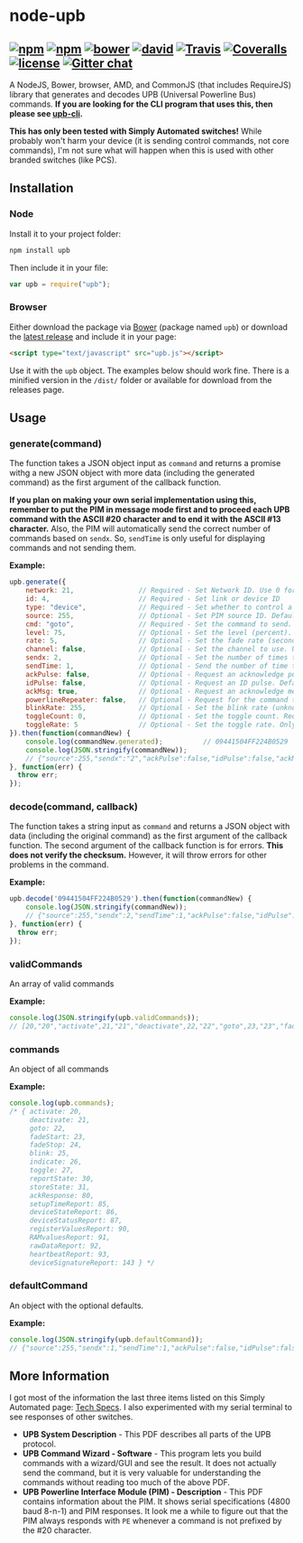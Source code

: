 node-upb
========
[![npm](http://img.shields.io/npm/v/upb.svg?style=flat-square)](https://www.npmjs.org/package/upb) [![npm](http://img.shields.io/npm/dm/upb.svg?style=flat-square)](https://www.npmjs.org/package/upb) [![bower](http://img.shields.io/bower/v/upb.svg?style=flat-square)](https://github.com/DaAwesomeP/node-upb) [![david](https://img.shields.io/david/DaAwesomeP/node-upb.svg?style=flat-square)](https://david-dm.org/DaAwesomeP/node-upb) [![Travis](https://img.shields.io/travis/DaAwesomeP/node-upb.svg?maxAge=2592000&style=flat-square)](https://travis-ci.org/DaAwesomeP/node-upb) [![Coveralls](https://img.shields.io/coveralls/DaAwesomeP/node-upb.svg?maxAge=2592000&style=flat-square)](https://coveralls.io/github/DaAwesomeP/node-upb) [![license](http://img.shields.io/npm/l/upb.svg?style=flat-square)](https://github.com/DaAwesomeP/node-upb/blob/master/LICENSE) [![Gitter chat](https://img.shields.io/gitter/room/DaAwesomeP/node-upb.js.svg?maxAge=2592000&style=flat-square)](https://gitter.im/DaAwesomeP/node-upb)
---
A NodeJS, Bower, browser, AMD, and CommonJS (that includes RequireJS) library that generates and decodes UPB (Universal Powerline Bus) commands. **If you are looking for the CLI program that uses this, then please see [upb-cli](https://github.com/DaAwesomeP/upb-cli/).**

**This has only been tested with Simply Automated switches!** While probably won't harm your device (it is sending control commands, not core commands), I'm not sure what will happen when this is used with other branded switches (like PCS).

## Installation

### Node
Install it to your project folder:
```bash
npm install upb
```
Then include it in your file:
```javascript
var upb = require("upb");
```

### Browser
Either download the package via [Bower](http://bower.io/) (package named `upb`) or download the [latest release](https://github.com/DaAwesomeP/node-upb/releases/latest) and include it in your page:
```html
<script type="text/javascript" src="upb.js"></script>
```
Use it with the `upb` object. The examples below should work fine. There is a minified version in the `/dist/` folder or available for download from the releases page.

## Usage

### generate(command)
The function takes a JSON object input as `command` and returns a promise withg a new JSON object with more data (including the generated command) as the first argument of the callback function.

**If you plan on making your own serial implementation using this, remember to put the PIM in message mode first and to proceed each UPB command with the ASCII #20 character and to end it with the ASCII #13 character.** Also, the PIM will automatically send the correct number of commands based on `sendx`. So, `sendTime` is only useful for displaying commands and not sending them.

**Example:**
```javascript
upb.generate({
	network: 21, 				// Required - Set Network ID. Use 0 for the global network (controls all devices)
	id: 4,						// Required - Set link or device ID
	type: "device",				// Required - Set whether to control a link or device
	source: 255,				// Optional - Set PIM source ID. Defaults to 255, which is almost always fine.
	cmd: "goto",				// Required - Set the command to send. You may also use the command numbers associated with those commands.
	level: 75,					// Optional - Set the level (percent). Accepts values 0 through 100. Required with goto and fade start. Only applies to goto, fadeStart, fadeStop, and toggle. Otherwise this will be ignored.
	rate: 5,					// Optional - Set the fade rate (seconds). Use false for instant on. Only applies to goto, fadeStart, and toggle. Otherwise  this will be ignored. Defaults to device settings.
	channel: false, 			// Optional - Set the channel to use. Use false for default. Only applies to goto, fadeStart, blink, and toggle. Otherwise this will be ignored. Only works on some devices. Defaults to off (command not sent).
	sendx: 2,					// Optional - Set the number of times to send the command. Accepts numbers 1 through 4. Defaults to 1.
	sendTime: 1,				// Optional - Send the number of time this command is sent out of the total (sendx). NOTE: THE PIM WILL AUTOMATICALLY SEND THE CORRECT NUMBER OF COMMANDS! So, this is only useful for displaying commands and not sending them. Accepts numbers 1 through 4. Cannot be greater than sendx. Defaults to 1.
	ackPulse: false,			// Optional - Request an acknowledge pulse. Defaults to false.
	idPulse: false, 			// Optional - Request an ID pulse. Defaults to false.
	ackMsg: true,  				// Optional - Request an acknowledge message. Defaults to false.
	powerlineRepeater: false,	// Optional - Request for the command to go through a powerline repeater. Set or numbers 1, 2, 4, or false. Defaults to false.
	blinkRate: 255,				// Optional - Set the blink rate (unknown unit). USE CAUTION WITH LOW NUMBERS! I am not sure what unit this is in. Accepts values 1 through 255. Required for blink. Only applies to blink. Otherwise this will be ignored.
	toggleCount: 0,				// Optional - Set the toggle count. Required for toggle. Only applies to toggle. Otherwise this will be ignored.
	toggleRate: 5				// Optional - Set the toggle rate. Only applies to toggle. Otherwise this will be ignored. Defaults to 0.5.
}).then(function(commandNew) {
	console.log(commandNew.generated);			// 09441504FF224B0529
	console.log(JSON.stringify(commandNew));
	// {"source":255,"sendx":"2","ackPulse":false,"idPulse":false,"ackMsg":true,"powerlineRepeater":false,"sendTime":1,"network":"21","id":"4","type":"device","cmd":"goto","level":"75","rate":"5","ctrlWord":{"byte1":0,"byte2":9,"byte3":4,"byte4":4},"words":9,"hex":{"network":"15","id":"4","source":"ff","msg":"22","level":"4b","rate":"5","ctrlWord":{"byte1":"0","byte2":"9","byte3":"4","byte4":"4","fullByte1":"09","fullByte2":"44"}},"msg":22,"generated":"09441504FF224B0529","checksum":"29"}
}, function(err) {
  throw err;
});
```

### decode(command, callback)
The function takes a string input as `command` and returns a JSON object with data (including the original command) as the first argument of the callback function. The second argument of the callback function is for errors. **This does not verify the checksum.** However, it will throw errors for other problems in the command.

**Example:**
```javascript
upb.decode('09441504FF224B0529').then(function(commandNew) {
	console.log(JSON.stringify(commandNew));
	// {"source":255,"sendx":2,"sendTime":1,"ackPulse":false,"idPulse":false,"ackMsg":true,"powerlineRepeater":0,"hex":{"ctrlWord":{"fullByte1":"09","fullByte2":"44","byte1":"0","byte2":"9","byte3":"4","byte4":"4"},"network":"15","id":"04","source":"FF","msg":"22","level":"4B","rate":"05"},"generated":"09441504FF224B0529","ctrlWord":{"byte1":0,"byte2":9,"byte3":4,"byte4":4},"type":"device","words":9,"network":21,"id":4,"msg":"22","cmd":"goto","checksum":"29","level":75,"rate":5}
}, function(err) {
  throw err;
});
```

### validCommands
An array of valid commands

**Example:**
```javascript
console.log(JSON.stringify(upb.validCommands));
// [20,"20","activate",21,"21","deactivate",22,"22","goto",23,"23","fadeStart",24,"24","fadeStop",25,"25","blink",26,"26","indicate",27,"27","toggle",30,"30","reportState",31,"31","storeState",80,"80","ackResponse",85,"85","setupTimeReport",86,"86","deviceStateReport",87,"87","deviceStatusReport",90,"90","registerValuesReport",91,"91","RAMvaluesReport",92,"92","rawDataReport",93,"93","heartbeatReport",143,"143","deviceSignatureReport"]
```

### commands
An object of all commands

**Example:**
```javascript
console.log(upb.commands);
/* { activate: 20,
     deactivate: 21,
     goto: 22,
     fadeStart: 23,
     fadeStop: 24,
     blink: 25,
     indicate: 26,
     toggle: 27,
     reportState: 30,
     storeState: 31,
     ackResponse: 80,
     setupTimeReport: 85,
     deviceStateReport: 86,
     deviceStatusReport: 87,
     registerValuesReport: 90,
     RAMvaluesReport: 91,
     rawDataReport: 92,
     heartbeatReport: 93,
     deviceSignatureReport: 143 } */
```

### defaultCommand
An object with the optional defaults.

**Example:**
```javascript
console.log(JSON.stringify(upb.defaultCommand));
// {"source":255,"sendx":1,"sendTime":1,"ackPulse":false,"idPulse":false,"ackMsg":false,"powerlineRepeater":0}
```

## More Information

I got most of the information the last three items listed on this Simply Automated page: [Tech Specs](http://www.simply-automated.com/tech_specs/). I also experimented with my serial terminal to see responses of other switches.

 - **UPB System Description** - This PDF describes all parts of the UPB protocol.
 - **UPB Command Wizard - Software** - This program lets you build commands with a wizard/GUI and see the result. It does not actually send the command, but it is very valuable for understanding the commands without reading too much of the above PDF.
 - **UPB Powerline Interface Module (PIM) - Description** - This PDF contains information about the PIM. It shows serial specifications (4800 baud 8-n-1) and PIM responses. It look me a while to figure out that the PIM always responds with `PE` whenever a command is not prefixed by the #20 character.
